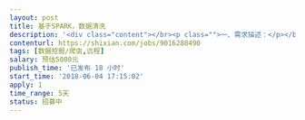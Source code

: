 ```yaml
---                
layout: post       
title: 基于SPARK，数据清洗           
description: '<div class="content"></br><p class="">一、需求描述：</p></br><p class="">第一步：ftp程序从日志服务器上下载日志（包含上线和下线日志）保存到分布式文件系统（hadoop）中(此步骤已完成 )</br><br/>第二步：spark分析程序按照业务规则将  保存在hadoop中的日志文件 清洗和筛选后，存放到mysql数据库中  （此步骤不能正常进行）</p></br><p class="">二、人才需求：</p></br><p class="">精通scala语言， 精通 hadoop 和 spark 集群环境的搭建和spark分析程序的编写，熟悉mysql。</p></br></div>'     
contenturl: https://shixian.com/jobs/9016288490      
tags: [数据挖掘/爬虫,远程]            
salary: 预估5000元          
publish_time: '已发布 18 小时'         
start_time: '2018-06-04 17:15:02'           
apply: 1                   
time_range: 5天              
status: 招募中                  
---                 
```

